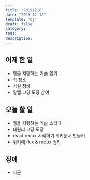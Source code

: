 ```yaml
---
title: "20191218"
date: "2019-12-18"
template: "dj"
draft: false
category: 
tags:
description:
---
```


## 어제 한 일

* 웹을 지탱하는 기술 읽기
* 집 청소
* 시설 정비
* 달랩 코딩 도장 참여

## 오늘 할 일

* 웹을 지탱하는 기술 스터디
* 태원리 코딩 도장
* react redux 시작하기 위키문서 만들기
* 위키에 flux & redux 정리

## 장애

* 피곤
